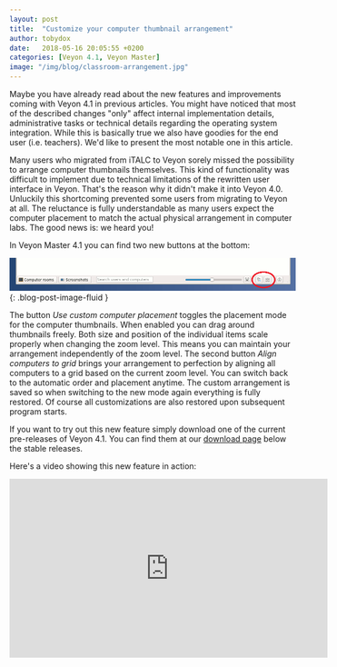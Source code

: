 ```yaml
---
layout: post
title:  "Customize your computer thumbnail arrangement"
author: tobydox
date:   2018-05-16 20:05:55 +0200
categories: [Veyon 4.1, Veyon Master]
image: "/img/blog/classroom-arrangement.jpg"
---
```


Maybe you have already read about the new features and improvements coming with Veyon 4.1 in previous articles. You might have noticed that most of the described changes "only" affect internal implementation details, administrative tasks or technical details regarding the operating system integration. While this is basically true we also have goodies for the end user (i.e. teachers). We'd like to present the most notable one in this article.

Many users who migrated from iTALC to Veyon sorely missed the possibility to arrange computer thumbnails themselves. This kind of functionality was difficult to implement due to technical limitations of the rewritten user interface in Veyon. That's the reason why it didn't make it into Veyon 4.0. Unluckily this shortcoming prevented some users from migrating to Veyon at all. The reluctance is fully understandable as many users expect the computer placement to match the actual physical arrangement in computer labs. The good news is: we heard you!

In Veyon Master 4.1 you can find two new buttons at the bottom:

![New buttons in Veyon Master 4.1](/img/blog/veyon-master-arrangement-control-buttons.png){: .blog-post-image-fluid }

The button *Use custom computer placement* toggles the placement mode for the computer thumbnails. When enabled you can drag around thumbnails freely. Both size and position of the individual items scale properly when changing the zoom level. This means you can maintain your arrangement independently of the zoom level. The second button *Align computers to grid* brings your arrangement to perfection by aligning all computers to a grid based on the current zoom level. You can switch back to the automatic order and placement anytime. The custom arrangement is saved so when switching to the new mode again everything is fully restored. Of course all customizations are also restored upon subsequent program starts.

If you want to try out this new feature simply download one of the current pre-releases of Veyon 4.1. You can find them at our [download page][download-page] below the stable releases.

Here's a video showing this new feature in action:

<iframe width="560" height="315" src="https://www.youtube.com/embed/_yvMRuc6pOg?rel=0" frameborder="0" allow="autoplay; encrypted-media" allowfullscreen></iframe>

[download-page]: https://veyon.io/download/

